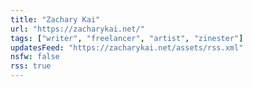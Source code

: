 ```yaml
---
title: "Zachary Kai"
url: "https://zacharykai.net/"
tags: ["writer", "freelancer", "artist", "zinester"]
updatesFeed: "https://zacharykai.net/assets/rss.xml"
nsfw: false
rss: true
---
```


